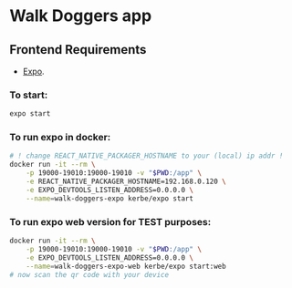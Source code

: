 # Walk Doggers app

## Frontend Requirements

* [Expo](https://docs.expo.io/).

### To start:

```bash
expo start
```

### To run expo in docker:

```bash
# ! change REACT_NATIVE_PACKAGER_HOSTNAME to your (local) ip addr !
docker run -it --rm \
    -p 19000-19010:19000-19010 -v "$PWD:/app" \
    -e REACT_NATIVE_PACKAGER_HOSTNAME=192.168.0.120 \
    -e EXPO_DEVTOOLS_LISTEN_ADDRESS=0.0.0.0 \
    --name=walk-doggers-expo kerbe/expo start
```

### To run expo web version for TEST purposes:
```bash
docker run -it --rm \
    -p 19000-19010:19000-19010 -v "$PWD:/app" \
    -e EXPO_DEVTOOLS_LISTEN_ADDRESS=0.0.0.0 \
    --name=walk-doggers-expo-web kerbe/expo start:web
# now scan the qr code with your device
```
